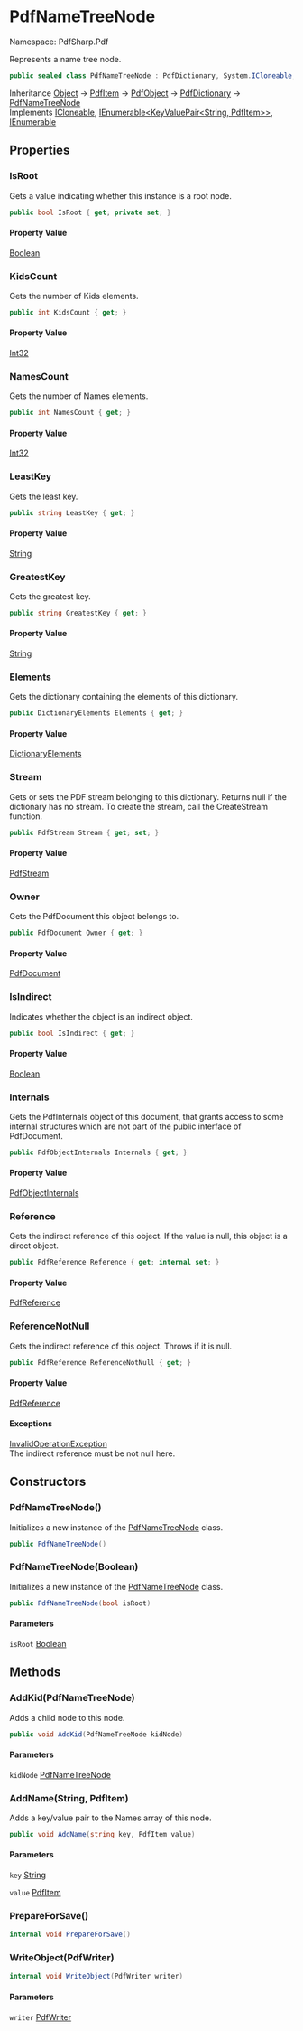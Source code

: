 # PdfNameTreeNode

Namespace: PdfSharp.Pdf

Represents a name tree node.

```csharp
public sealed class PdfNameTreeNode : PdfDictionary, System.ICloneable, System.Collections.Generic.IEnumerable`1[[System.Collections.Generic.KeyValuePair`2[[System.String, System.Private.CoreLib, Version=6.0.0.0, Culture=neutral, PublicKeyToken=7cec85d7bea7798e],[PdfSharp.Pdf.PdfItem, PdfSharp, Version=0.1.2.0, Culture=neutral, PublicKeyToken=null]], System.Private.CoreLib, Version=6.0.0.0, Culture=neutral, PublicKeyToken=7cec85d7bea7798e]], System.Collections.IEnumerable
```

Inheritance [Object](https://docs.microsoft.com/en-us/dotnet/api/system.object) → [PdfItem](./pdfsharp.pdf.pdfitem) → [PdfObject](./pdfsharp.pdf.pdfobject) → [PdfDictionary](./pdfsharp.pdf.pdfdictionary) → [PdfNameTreeNode](./pdfsharp.pdf.pdfnametreenode)<br>
Implements [ICloneable](https://docs.microsoft.com/en-us/dotnet/api/system.icloneable), [IEnumerable&lt;KeyValuePair&lt;String, PdfItem&gt;&gt;](https://docs.microsoft.com/en-us/dotnet/api/system.collections.generic.ienumerable-1), [IEnumerable](https://docs.microsoft.com/en-us/dotnet/api/system.collections.ienumerable)

## Properties

### **IsRoot**

Gets a value indicating whether this instance is a root node.

```csharp
public bool IsRoot { get; private set; }
```

#### Property Value

[Boolean](https://docs.microsoft.com/en-us/dotnet/api/system.boolean)<br>

### **KidsCount**

Gets the number of Kids elements.

```csharp
public int KidsCount { get; }
```

#### Property Value

[Int32](https://docs.microsoft.com/en-us/dotnet/api/system.int32)<br>

### **NamesCount**

Gets the number of Names elements.

```csharp
public int NamesCount { get; }
```

#### Property Value

[Int32](https://docs.microsoft.com/en-us/dotnet/api/system.int32)<br>

### **LeastKey**

Gets the least key.

```csharp
public string LeastKey { get; }
```

#### Property Value

[String](https://docs.microsoft.com/en-us/dotnet/api/system.string)<br>

### **GreatestKey**

Gets the greatest key.

```csharp
public string GreatestKey { get; }
```

#### Property Value

[String](https://docs.microsoft.com/en-us/dotnet/api/system.string)<br>

### **Elements**

Gets the dictionary containing the elements of this dictionary.

```csharp
public DictionaryElements Elements { get; }
```

#### Property Value

[DictionaryElements](./pdfsharp.pdf.pdfdictionary.dictionaryelements)<br>

### **Stream**

Gets or sets the PDF stream belonging to this dictionary. Returns null if the dictionary has
 no stream. To create the stream, call the CreateStream function.

```csharp
public PdfStream Stream { get; set; }
```

#### Property Value

[PdfStream](./pdfsharp.pdf.pdfdictionary.pdfstream)<br>

### **Owner**

Gets the PdfDocument this object belongs to.

```csharp
public PdfDocument Owner { get; }
```

#### Property Value

[PdfDocument](./pdfsharp.pdf.pdfdocument)<br>

### **IsIndirect**

Indicates whether the object is an indirect object.

```csharp
public bool IsIndirect { get; }
```

#### Property Value

[Boolean](https://docs.microsoft.com/en-us/dotnet/api/system.boolean)<br>

### **Internals**

Gets the PdfInternals object of this document, that grants access to some internal structures
 which are not part of the public interface of PdfDocument.

```csharp
public PdfObjectInternals Internals { get; }
```

#### Property Value

[PdfObjectInternals](./pdfsharp.pdf.advanced.pdfobjectinternals)<br>

### **Reference**

Gets the indirect reference of this object. If the value is null, this object is a direct object.

```csharp
public PdfReference Reference { get; internal set; }
```

#### Property Value

[PdfReference](./pdfsharp.pdf.advanced.pdfreference)<br>

### **ReferenceNotNull**

Gets the indirect reference of this object. Throws if it is null.

```csharp
public PdfReference ReferenceNotNull { get; }
```

#### Property Value

[PdfReference](./pdfsharp.pdf.advanced.pdfreference)<br>

#### Exceptions

[InvalidOperationException](https://docs.microsoft.com/en-us/dotnet/api/system.invalidoperationexception)<br>
The indirect reference must be not null here.

## Constructors

### **PdfNameTreeNode()**

Initializes a new instance of the [PdfNameTreeNode](./pdfsharp.pdf.pdfnametreenode) class.

```csharp
public PdfNameTreeNode()
```

### **PdfNameTreeNode(Boolean)**

Initializes a new instance of the [PdfNameTreeNode](./pdfsharp.pdf.pdfnametreenode) class.

```csharp
public PdfNameTreeNode(bool isRoot)
```

#### Parameters

`isRoot` [Boolean](https://docs.microsoft.com/en-us/dotnet/api/system.boolean)<br>

## Methods

### **AddKid(PdfNameTreeNode)**

Adds a child node to this node.

```csharp
public void AddKid(PdfNameTreeNode kidNode)
```

#### Parameters

`kidNode` [PdfNameTreeNode](./pdfsharp.pdf.pdfnametreenode)<br>

### **AddName(String, PdfItem)**

Adds a key/value pair to the Names array of this node.

```csharp
public void AddName(string key, PdfItem value)
```

#### Parameters

`key` [String](https://docs.microsoft.com/en-us/dotnet/api/system.string)<br>

`value` [PdfItem](./pdfsharp.pdf.pdfitem)<br>

### **PrepareForSave()**

```csharp
internal void PrepareForSave()
```

### **WriteObject(PdfWriter)**

```csharp
internal void WriteObject(PdfWriter writer)
```

#### Parameters

`writer` [PdfWriter](./pdfsharp.pdf.io.pdfwriter)<br>
